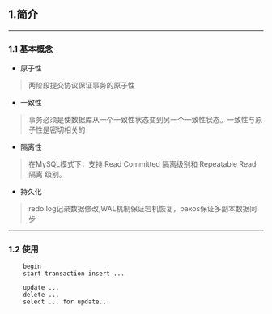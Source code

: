 ## 1.简介 

---
### 1.1 基本概念
- 原子性
>两阶段提交协议保证事务的原子性
- 一致性  
>事务必须是使数据库从一个一致性状态变到另一个一致性状态。一致性与原子性是密切相关的
- 隔离性  
>在MySQL模式下，支持 Read Committed 隔离级别和 Repeatable Read 隔离 级别。
- 持久化  
>redo log记录数据修改,WAL机制保证宕机恢复，paxos保证多副本数据同步





---
### 1.2 使用
        begin
        start transaction insert ...

        update ...
        delete ...
        select ... for update...